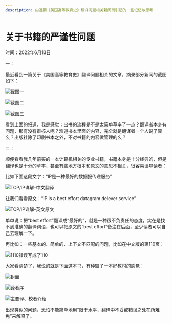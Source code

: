 ```yaml
---
description: 由近期《美国高等教育史》翻译问题相关新闻而引起的一些记忆与思考
---
```


# 关于书籍的严谨性问题

时间：2022年6月13日

一：

最近看到一篇关于《美国高等教育史》翻译问题相关的文章，摘录部分新闻的截图如下：

![截图一](<../.gitbook/assets/image (2) (1).png>)

![截图二](<../.gitbook/assets/image (1) (1) (1).png>)

![截图三](<../.gitbook/assets/image (4).png>)

看到上面的报道，我是感觉：出书的流程是不是太简单草率了一点？翻译者本身有问题，那有没有审核人呢？难道书本里面的内容，完全就是翻译者一个人说了算么？出版社除了印刷书本之外，不对书籍的内容做管理的么？

二：

顺便看看我几年前买的一本计算机相关的专业书籍，书籍本身是十分经典的，但是翻译也是十分的草率，甚至有些地方根本和原文的意思不相关，很容易误导读者：

比如下面这段文字：“IP是一种最好的数据报传递服务”

![TCP/IP详解-中文翻译](<../.gitbook/assets/image (3).png>)

让我们看看原文：“IP is a best effort datagram delever service”

![TCP/IP详解-英文原文](<../.gitbook/assets/image (5).png>)

单单说：把“best effort”翻译成“最好的”，就是一种很不负责任的态度，实在是找不到准确的翻译词语，也可以把原文的“best effort”备注在后面，至少读者可以自己去理解一下。

再比如：一些基本的、简单的、上下文不匹配的问题，比如在中文版的第110页：

![1110错误写成了110](<../.gitbook/assets/image (8).png>)

大家看清楚了，我说的就是下面这本书，有种毁了一本好教材的感觉：

![封面](<../.gitbook/assets/image (1) (1).png>)

![译者序](<../.gitbook/assets/image (7).png>)

![主要译、校者介绍](<../.gitbook/assets/image (6).png>)

出现类似的问题，恐怕不能简单地用“限于水平，翻译中不妥或错误之处在所难免”来解释了。
